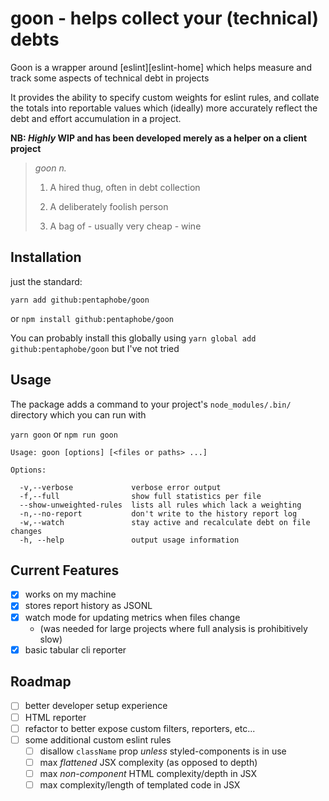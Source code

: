 # goon - helps collect your (technical) debts

Goon is a wrapper around [eslint][eslint-home] which helps measure and track some aspects of technical debt in projects

It provides the ability to specify custom weights for eslint rules, and collate the totals into reportable values which (ideally) more accurately reflect the debt and effort accumulation in a project.



**NB: *Highly* WIP and has been developed merely as a helper on a client project**

> _goon n._
>
> 1. A hired thug, often in debt collection
>
> 2. A deliberately foolish person
>
> 3. A bag of - usually very cheap - wine


## Installation

just the standard:

`yarn add github:pentaphobe/goon`

or `npm install github:pentaphobe/goon`

You can probably install this globally using `yarn global add github:pentaphobe/goon` but I've not tried


## Usage

The package adds a command to your project's `node_modules/.bin/` directory which you can run with

`yarn goon` or `npm run goon`

```
Usage: goon [options] [<files or paths> ...]

Options:

  -v,--verbose             verbose error output
  -f,--full                show full statistics per file
  --show-unweighted-rules  lists all rules which lack a weighting
  -n,--no-report           don't write to the history report log
  -w,--watch               stay active and recalculate debt on file changes
  -h, --help               output usage information
```


## Current Features

- [x] works on my machine
- [x] stores report history as JSONL
- [x] watch mode for updating metrics when files change
  - (was needed for large projects where full analysis is prohibitively slow)
- [x] basic tabular cli reporter

## Roadmap

- [ ] better developer setup experience
- [ ] HTML reporter
- [ ] refactor to better expose custom filters, reporters, etc...
- [ ] some additional custom eslint rules
  - [ ] disallow `className` prop _unless_ styled-components is in use
  - [ ] max _flattened_ JSX complexity (as opposed to depth)
  - [ ] max _non-component_ HTML complexity/depth in JSX
  - [ ] max complexity/length of templated code in JSX
